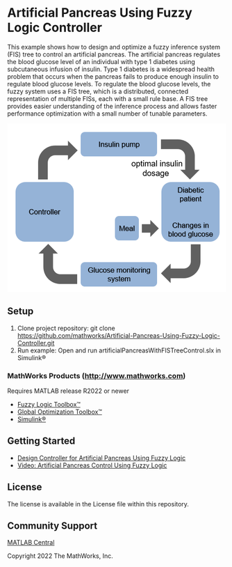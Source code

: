 # Artificial Pancreas Using Fuzzy Logic Controller

This example shows how to design and optimize a fuzzy inference system (FIS) tree to control an artificial pancreas. The artificial pancreas regulates the blood glucose level of an individual with type 1 diabetes using subcutaneous infusion of insulin. Type 1 diabetes is a widespread health problem that occurs when the pancreas fails to produce enough insulin to regulate blood glucose levels. To regulate the blood glucose levels, the fuzzy system uses a FIS tree, which is a distributed, connected representation of multiple FISs, each with a small rule base. A FIS tree provides easier understanding of the inference process and allows faster performance optimization with a small number of tunable parameters.

![Image](BlockDiagramArtificialPancreasUsingFuzzyLogicExample.png)

## Setup 
1. Clone project repository: git clone https://github.com/mathworks/Artificial-Pancreas-Using-Fuzzy-Logic-Controller.git
2. Run example: Open and run artificialPancreasWithFISTreeControl.slx in Simulink&reg;

### MathWorks Products (http://www.mathworks.com)

Requires MATLAB release R2022 or newer
- [Fuzzy Logic Toolbox&trade;](https://www.mathworks.com/products/fuzzy-logic.html)
- [Global Optimization Toolbox&trade;](https://www.mathworks.com/products/global-optimization.html)
- [Simulink&reg;](https://www.mathworks.com/products/simulink.html)

## Getting Started
- [Design Controller for Artificial Pancreas Using Fuzzy Logic](https://www.mathworks.com/help/fuzzy/design-fuzzy-logic-controller-for-artificial-pancreas.html)
- [Video: Artificial Pancreas Control Using Fuzzy Logic](https://www.mathworks.com/videos/artificial-pancreas-control-using-fuzzy-logic-1623138674103.html)

## License
The license is available in the License file within this repository.

## Community Support
[MATLAB Central](https://www.mathworks.com/matlabcentral)


Copyright 2022 The MathWorks, Inc.

